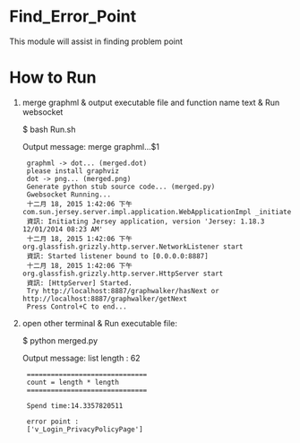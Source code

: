 Find_Error_Point
===========

This module will assist in finding problem point


How to Run
===========
1. merge graphml & output executable file and function name text & Run websocket
    
    $ bash Run.sh <grapg folder>
    
    Output message:
	    merge graphml...$1




		graphml -> dot... (merged.dot)
		please install graphviz
		dot -> png... (merged.png)
		Generate python stub source code... (merged.py)
		Gwebsocket Running...
		十二月 18, 2015 1:42:06 下午 com.sun.jersey.server.impl.application.WebApplicationImpl _initiate
		資訊: Initiating Jersey application, version 'Jersey: 1.18.3 12/01/2014 08:23 AM'
		十二月 18, 2015 1:42:06 下午 org.glassfish.grizzly.http.server.NetworkListener start
		資訊: Started listener bound to [0.0.0.0:8887]
		十二月 18, 2015 1:42:06 下午 org.glassfish.grizzly.http.server.HttpServer start
		資訊: [HttpServer] Started.
		Try http://localhost:8887/graphwalker/hasNext or http://localhost:8887/graphwalker/getNext
		Press Control+C to end...
  
2. open other terminal & Run executable file: 
	
	$ python merged.py	

	Output message:
		list length : 62

		==============================
		count = length * length 
		==============================

		Spend time:14.3357820511

		error point : 
		['v_Login_PrivacyPolicyPage']
